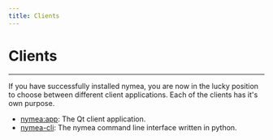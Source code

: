 ```yaml
---
title: Clients
---
```


# Clients
--------------------------------------------

If you have successfully installed nymea, you are now in the lucky position to choose between different client applications. Each of the clients has it's own purpose.

* [nymea:app](https://github.com/guh/nymea-app): The Qt client application.
* [nymea-cli](/en/wiki/nymea/master/clients/nymea-cli): The nymea command line interface written in python.

